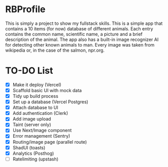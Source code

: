 # RBProfile

This is simply a project to show my fullstack skills. This is a simple app that contains a 10 items (for now) database of different animals. Each entry contains the common name, scientific name, a picture and a brief description of the animal. The app also has a built-in image recognizer AI for detecting other known animals to man. Every image was taken from wikipedia or, in the case of the salmon, npr.org.

# TO-DO List

- [x] Make it deploy (Vercel)
- [x] Scaffold basic UI with mock data
- [x] Tidy up build process
- [x] Set up a database (Vercel Postgres)
- [x] Attach database to UI
- [x] Add authentication (Clerk)
- [x] Add image upload
- [x] Taint (server only)
- [x] Use Next/Image component
- [x] Error management (Sentry)
- [x] Routing/image page (parallel route)
- [x] ShadUI (toasts)
- [x] Analytics (Posthog)
- [ ] Ratelimiting (upstash)